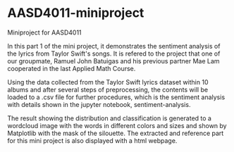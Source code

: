# AASD4011-miniproject
Miniproject for AASD4011

In this part 1 of the mini project, it demonstrates the sentiment analysis of the lyrics from Taylor Swift's songs. It is refered to the project that one of our groupmate, Ramuel John Batuigas and his previous partner Mae Lam cooperated in the last Applied Math Course.

Using the data collected from the Taylor Swift lyrics dataset within 10 albums and after several steps of preprocessing, the contents will be loaded to a .csv file for further procedures, which is the sentiment analysis with details shown in the jupyter notebook, sentiment-analysis. 

The result showing the distribution and classification is generated to a wordcloud image with the words in different colors and sizes and shown by Matplotlib with the mask of the silouette. The extracted and reference part for this mini project is also displayed with a html webpage.
